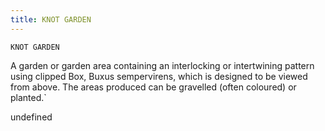 ```yaml
---
title: KNOT GARDEN
---
```

`KNOT GARDEN`

A garden or garden area containing an interlocking or intertwining pattern using clipped Box, Buxus sempervirens, which is designed to be viewed from above.  The areas produced can be gravelled (often coloured) or planted.`

undefined